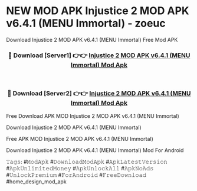 # NEW MOD APK Injustice 2 MOD APK v6.4.1 (MENU Immortal) - zoeuc
Download Injustice 2 MOD APK v6.4.1 (MENU Immortal) Free Mod APK

<div align="center">
<h3>🔴 Download [Server1] 👉👉 <a href="https://apk-comot.site?title=Injustice_2_MOD_APK_v6.4.1_(MENU_Immortal)">Injustice 2 MOD APK v6.4.1 (MENU Immortal) Mod Apk</a></h3><br>

<h3>🔴 Download [Server2] 👉👉 <a href="https://apk-comot.site?title=Injustice_2_MOD_APK_v6.4.1_(MENU_Immortal)">Injustice 2 MOD APK v6.4.1 (MENU Immortal) Mod Apk</a></h3>
</div>


Free Download APK MOD Injustice 2 MOD APK v6.4.1 (MENU Immortal)

Download Injustice 2 MOD APK v6.4.1 (MENU Immortal) 

Free APK MOD Injustice 2 MOD APK v6.4.1 (MENU Immortal) 

Download Injustice 2 MOD APK v6.4.1 (MENU Immortal) Mod For Android

𝚃𝚊𝚐𝚜: #𝙼𝚘𝚍𝙰𝚙𝚔 #𝙳𝚘𝚠𝚗𝚕𝚘𝚊𝚍𝙼𝚘𝚍𝙰𝚙𝚔 #𝙰𝚙𝚔𝙻𝚊𝚝𝚎𝚜𝚝𝚅𝚎𝚛𝚜𝚒𝚘𝚗 #𝙰𝚙𝚔𝚄𝚗𝚕𝚒𝚖𝚒𝚝𝚎𝚍𝙼𝚘𝚗𝚎𝚢 #𝙰𝚙𝚔𝚄𝚗𝚕𝚘𝚌𝚔𝙰𝚕𝚕 #𝙰𝚙𝚔𝙽𝚘𝙰𝚍𝚜 #𝚄𝚗𝚕𝚘𝚌𝚔𝙿𝚛𝚎𝚖𝚒𝚞𝚖 #𝙵𝚘𝚛𝙰𝚗𝚍𝚛𝚘𝚒𝚍 #𝙵𝚛𝚎𝚎𝙳𝚘𝚠𝚗𝚕𝚘𝚊𝚍 #home_design_mod_apk